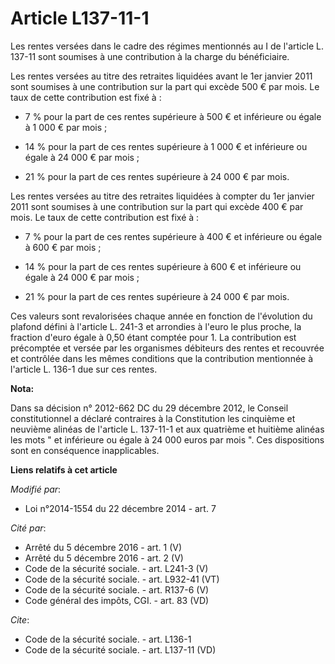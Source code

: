 # Article L137-11-1

Les rentes versées dans le cadre des régimes mentionnés au I de l'article L. 137-11 sont soumises à une contribution à la
charge du bénéficiaire. 

Les rentes versées au titre des retraites liquidées avant le 1er janvier 2011 sont soumises à une contribution sur la part
qui excède 500 € par mois. Le taux de cette contribution est fixé à : 

- 7 % pour la part de ces rentes supérieure à 500 € et inférieure ou égale à 1 000 € par mois ;

- 14 % pour la part de ces rentes supérieure à 1 000 € et inférieure ou égale à 24 000 € par mois ;

- 21 % pour la part de ces rentes supérieure à 24 000 € par mois. 

Les rentes versées au titre des retraites liquidées à compter du 1er janvier 2011 sont soumises à une contribution sur la
part qui excède 400 € par mois. Le taux de cette contribution est fixé à :

- 7 % pour la part de ces rentes supérieure à 400 € et inférieure ou égale à 600 € par mois ;

- 14 % pour la part de ces rentes supérieure à 600 € et inférieure ou égale à 24 000 € par mois ;

- 21 % pour la part de ces rentes supérieure à 24 000 € par mois.

Ces valeurs sont revalorisées chaque année en fonction de l'évolution du plafond défini à l'article L. 241-3 et arrondies à
l'euro le plus proche, la fraction d'euro égale à 0,50 étant comptée pour 1. La contribution est précomptée et versée par les
organismes débiteurs des rentes et recouvrée et contrôlée dans les mêmes conditions que la contribution mentionnée à
l'article L. 136-1 due sur ces rentes.

**Nota:**

Dans sa décision n° 2012-662 DC du 29 décembre 2012, le Conseil constitutionnel a déclaré contraires à la Constitution les
cinquième et neuvième alinéas de l'article L. 137-11-1 et aux quatrième et huitième alinéas les mots " et inférieure ou égale
à 24 000 euros par mois ". Ces dispositions sont en conséquence inapplicables.

**Liens relatifs à cet article**

_Modifié par_:

  - Loi n°2014-1554 du 22 décembre 2014 - art. 7

_Cité par_:

  - Arrêté du 5 décembre 2016 - art. 1 (V)
  - Arrêté du 5 décembre 2016 - art. 2 (V)
  - Code de la sécurité sociale. - art. L241-3 (V)
  - Code de la sécurité sociale. - art. L932-41 (VT)
  - Code de la sécurité sociale. - art. R137-6 (V)
  - Code général des impôts, CGI. - art. 83 (VD)

_Cite_:

  - Code de la sécurité sociale. - art. L136-1
  - Code de la sécurité sociale. - art. L137-11 (VD)
